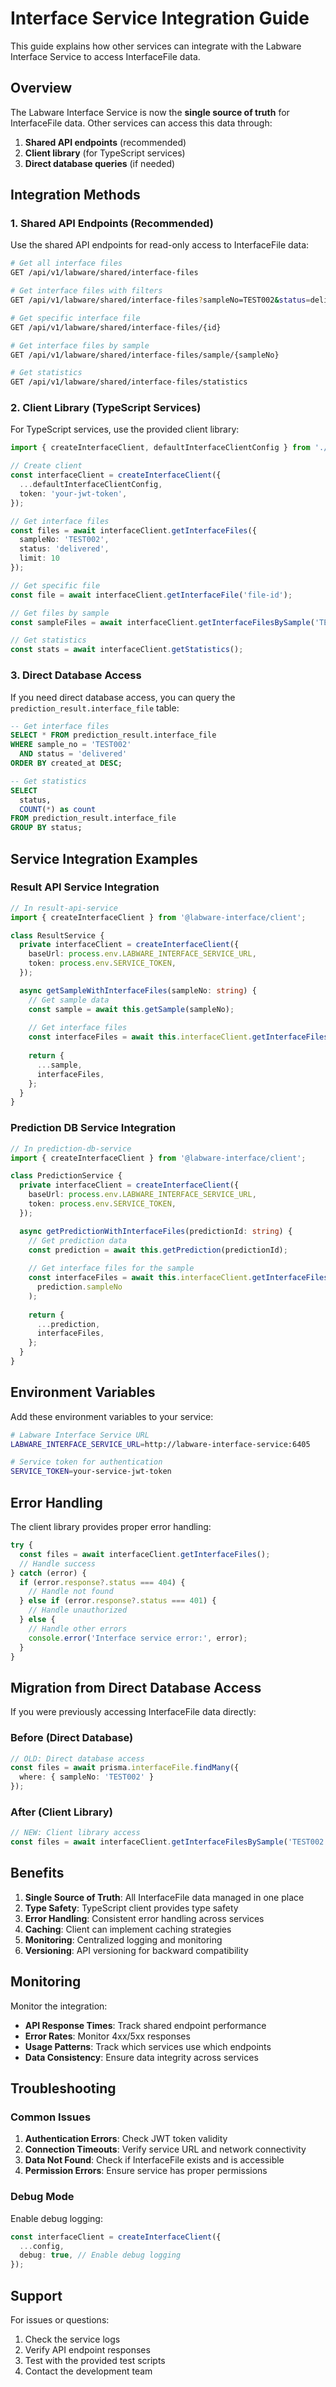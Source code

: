 # Interface Service Integration Guide

This guide explains how other services can integrate with the Labware Interface Service to access InterfaceFile data.

## Overview

The Labware Interface Service is now the **single source of truth** for InterfaceFile data. Other services can access this data through:

1. **Shared API endpoints** (recommended)
2. **Client library** (for TypeScript services)
3. **Direct database queries** (if needed)

## Integration Methods

### 1. Shared API Endpoints (Recommended)

Use the shared API endpoints for read-only access to InterfaceFile data:

```bash
# Get all interface files
GET /api/v1/labware/shared/interface-files

# Get interface files with filters
GET /api/v1/labware/shared/interface-files?sampleNo=TEST002&status=delivered

# Get specific interface file
GET /api/v1/labware/shared/interface-files/{id}

# Get interface files by sample
GET /api/v1/labware/shared/interface-files/sample/{sampleNo}

# Get statistics
GET /api/v1/labware/shared/interface-files/statistics
```

### 2. Client Library (TypeScript Services)

For TypeScript services, use the provided client library:

```typescript
import { createInterfaceClient, defaultInterfaceClientConfig } from './clients/interface-client';

// Create client
const interfaceClient = createInterfaceClient({
  ...defaultInterfaceClientConfig,
  token: 'your-jwt-token',
});

// Get interface files
const files = await interfaceClient.getInterfaceFiles({
  sampleNo: 'TEST002',
  status: 'delivered',
  limit: 10
});

// Get specific file
const file = await interfaceClient.getInterfaceFile('file-id');

// Get files by sample
const sampleFiles = await interfaceClient.getInterfaceFilesBySample('TEST002');

// Get statistics
const stats = await interfaceClient.getStatistics();
```

### 3. Direct Database Access

If you need direct database access, you can query the `prediction_result.interface_file` table:

```sql
-- Get interface files
SELECT * FROM prediction_result.interface_file 
WHERE sample_no = 'TEST002' 
  AND status = 'delivered'
ORDER BY created_at DESC;

-- Get statistics
SELECT 
  status,
  COUNT(*) as count
FROM prediction_result.interface_file 
GROUP BY status;
```

## Service Integration Examples

### Result API Service Integration

```typescript
// In result-api-service
import { createInterfaceClient } from '@labware-interface/client';

class ResultService {
  private interfaceClient = createInterfaceClient({
    baseUrl: process.env.LABWARE_INTERFACE_SERVICE_URL,
    token: process.env.SERVICE_TOKEN,
  });

  async getSampleWithInterfaceFiles(sampleNo: string) {
    // Get sample data
    const sample = await this.getSample(sampleNo);
    
    // Get interface files
    const interfaceFiles = await this.interfaceClient.getInterfaceFilesBySample(sampleNo);
    
    return {
      ...sample,
      interfaceFiles,
    };
  }
}
```

### Prediction DB Service Integration

```typescript
// In prediction-db-service
import { createInterfaceClient } from '@labware-interface/client';

class PredictionService {
  private interfaceClient = createInterfaceClient({
    baseUrl: process.env.LABWARE_INTERFACE_SERVICE_URL,
    token: process.env.SERVICE_TOKEN,
  });

  async getPredictionWithInterfaceFiles(predictionId: string) {
    // Get prediction data
    const prediction = await this.getPrediction(predictionId);
    
    // Get interface files for the sample
    const interfaceFiles = await this.interfaceClient.getInterfaceFilesBySample(
      prediction.sampleNo
    );
    
    return {
      ...prediction,
      interfaceFiles,
    };
  }
}
```

## Environment Variables

Add these environment variables to your service:

```bash
# Labware Interface Service URL
LABWARE_INTERFACE_SERVICE_URL=http://labware-interface-service:6405

# Service token for authentication
SERVICE_TOKEN=your-service-jwt-token
```

## Error Handling

The client library provides proper error handling:

```typescript
try {
  const files = await interfaceClient.getInterfaceFiles();
  // Handle success
} catch (error) {
  if (error.response?.status === 404) {
    // Handle not found
  } else if (error.response?.status === 401) {
    // Handle unauthorized
  } else {
    // Handle other errors
    console.error('Interface service error:', error);
  }
}
```

## Migration from Direct Database Access

If you were previously accessing InterfaceFile data directly:

### Before (Direct Database)
```typescript
// OLD: Direct database access
const files = await prisma.interfaceFile.findMany({
  where: { sampleNo: 'TEST002' }
});
```

### After (Client Library)
```typescript
// NEW: Client library access
const files = await interfaceClient.getInterfaceFilesBySample('TEST002');
```

## Benefits

1. **Single Source of Truth**: All InterfaceFile data managed in one place
2. **Type Safety**: TypeScript client provides type safety
3. **Error Handling**: Consistent error handling across services
4. **Caching**: Client can implement caching strategies
5. **Monitoring**: Centralized logging and monitoring
6. **Versioning**: API versioning for backward compatibility

## Monitoring

Monitor the integration:

- **API Response Times**: Track shared endpoint performance
- **Error Rates**: Monitor 4xx/5xx responses
- **Usage Patterns**: Track which services use which endpoints
- **Data Consistency**: Ensure data integrity across services

## Troubleshooting

### Common Issues

1. **Authentication Errors**: Check JWT token validity
2. **Connection Timeouts**: Verify service URL and network connectivity
3. **Data Not Found**: Check if InterfaceFile exists and is accessible
4. **Permission Errors**: Ensure service has proper permissions

### Debug Mode

Enable debug logging:

```typescript
const interfaceClient = createInterfaceClient({
  ...config,
  debug: true, // Enable debug logging
});
```

## Support

For issues or questions:
1. Check the service logs
2. Verify API endpoint responses
3. Test with the provided test scripts
4. Contact the development team

